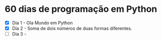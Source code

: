 # 60 dias de programação em Python 

- [x] Dia 1 - Ola Mundo em Python
- [x] Dia 2 - Soma de dois números de duas formas diferentes.
- [ ] Dia 3 -
